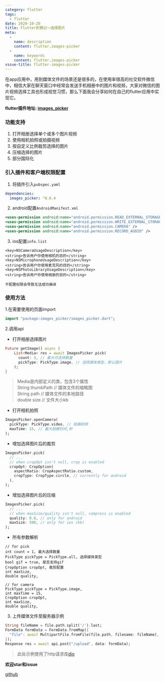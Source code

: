 ```yaml
---
category: flutter
tags:
  - flutter
date: 2020-10-20
title: Flutter折腾记一选择图片
meta:
  -
    name: description
    content: flutter,images-picker
  -
    name: keywords
    content: flutter,images-picker
vssue-title: flutter-images-picker
---
```


在app应用中，用到媒体文件的场景还是很多的，在使用率很高的社交软件微信中，相信大家在聊天窗口中经常会发送手机相册中的图片和视频，大家对微信的图片视频选择工具也形成视觉习惯，那么下面我会分享如何在自己的flutter应用中实现它。

<!-- more -->

**flutter插件地址: [images_picker](https://pub.flutter-io.cn/packages/images_picker)**

### 功能支持
1. 打开相册选择单个或多个图片视频
2. 使用相机拍照或拍摄视频
3. 按自定义比例裁剪选择的图片
4. 压缩选择的图片
5. 部分国际化
### 引入插件和客户端权限配置
1. 将插件引入`pubspec.yaml`
```yaml
dependencies:
  images_picker: ^0.0.4
```
2. android配置`AndroidManifest.xml`
```xml
<uses-permission android:name="android.permission.READ_EXTERNAL_STORAGE" />
<uses-permission android:name="android.permission.WRITE_EXTERNAL_STORAGE" />
<uses-permission android:name="android.permission.CAMERA" />
<uses-permission android:name="android.permission.RECORD_AUDIO" />
```
3. ios配置`info.list`
```
<key>NSCameraUsageDescription</key>
<string>告诉用户你使用相机的目的</string>
<key>NSMicrophoneUsageDescription</key>
<string>告诉用户你使用麦克风的目的</string>
<key>NSPhotoLibraryUsageDescription</key>
<string>告诉用户你使用相册的目的</string>
```
```!
不配置权限会导致无法成功编译
```
### 使用方法
1.在需要使用的页面import
```dart
import "package:images_picker/images_picker.dart";
```
2.调用api
- 打开相册选择图片
```dart
Future getImage() async {
    List<Media> res = await ImagesPicker.pick(
      count: 3, // 最大可选择数量
      pickType: PickType.image, // 选择媒体类型，默认图片
    );
}
```
> Media是内部定义的类，包含3个属性<br>String thumbPath // 媒体文件的缩略图<br>String path // 媒体文件的本地路径<br>double size // 文件大小kb

- 打开相机拍照
```dart
ImagesPicker.openCamera(
  pickType: PickType.video, // 拍摄视频
  maxTime: 15, // 最大拍摄时间,秒
);
```
- 增加选择图片后的裁剪
```dart
ImagesPicker.pick(
  // ...
  // when cropOpt isn't null, crop is enabled
  cropOpt: CropOption(
    aspectRatio: CropAspectRatio.custom,
    cropType: CropType.circle, // currently for android
  ),
);
```
- 增加选择图片后的压缩
```dart
ImagesPicker.pick(
  // ...
  // when maxSize/quality isn't null, compress is enabled
  quality: 0.8, // only for android
  maxSize: 500, // only for ios (kb)
);
```
- 所有参数解析
```
// for pick
int count = 1, 最大选择数量
PickType pickType = PickType.all, 选择媒体类型
bool gif = true, 是否支持gif
CropOption cropOpt, 裁剪配置
int maxSize,
double quality,

// for camera
PickType pickType = PickType.image,
int maxTime = 15,
CropOption cropOpt,
int maxSize,
double quality,
```
3. 上传媒体文件至服务器示例
```dart
String fileName = file.path.split('/').last;
FormData formData = FormData.fromMap({
  "file": await MultipartFile.fromFile(file.path, filename: fileName),
});
Response res = await api.post("/upload", data: formData);
```
> 此处示例使用了http请求库[dio](https://pub.flutter-io.cn/packages/dio)

**欢迎star和issue**

[github](https://github.com/chavesgu/images_picker)
